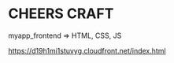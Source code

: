 # CHEERS CRAFT

myapp_frontend  =>  HTML, CSS, JS

https://d19h1mi1stuvyg.cloudfront.net/index.html

